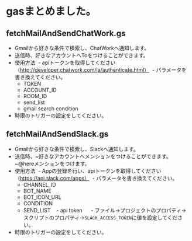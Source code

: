 # gasまとめました。


## fetchMailAndSendChatWork.gs

- Gmailから好きな条件で検索し、ChatWorkへ通知します。
- 送信時、好きなアカウントへToをつけることができます。
- 使用方法
  - apiトークンを取得してください（http://developer.chatwork.com/ja/authenticate.html）
  - パラメータを書き換えてください。
    - TOKEN
    - ACCOUNT_ID
    - ROOM_ID
    - send_list
    - gmail search condition
- 時限のトリガーの設定をしてください。

## fetchMailAndSendSlack.gs

- Gmailから好きな条件で検索し、Slackへ通知します。
- 送信時、~好きなアカウントへメンションをつけることができます。~@hereメンションをつけます。
- 使用方法
  - Appの登録を行い、apiトークンを取得してください（https://api.slack.com/apps）
  - パラメータを書き換えてください。
    - CHANNEL_ID
    - BOT_NAME
    - BOT_ICON_URL
    - CONDITION
    - SEND_LIST
    - api token
      - ファイル→プロジェクトのプロパティ→スクリプトのプロパティ→`SLACK_ACCESS_TOKEN`に値を設定してください。
- 時限のトリガーの設定をしてください。

